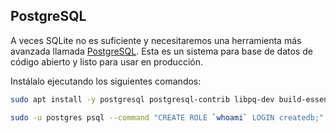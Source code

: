 ## PostgreSQL

A veces SQLite no es suficiente y necesitaremos una herramienta más avanzada llamada [PostgreSQL](https://www.postgresql.org/). Esta es un sistema para base de datos de código abierto y listo para usar en producción.

Instálalo ejecutando los siguientes comandos:

```bash
sudo apt install -y postgresql postgresql-contrib libpq-dev build-essential
```

```bash
sudo -u postgres psql --command "CREATE ROLE `whoami` LOGIN createdb;"
```
